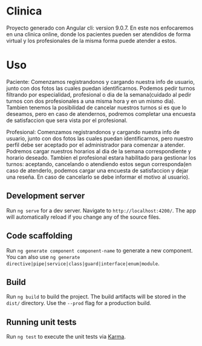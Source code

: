# Clinica

Proyecto generado con Angular cli: version 9.0.7.
En este nos enfocaremos en una clinica online, donde los pacientes pueden ser atendidos de forma virtual y los profesionales de la misma forma puede atender a estos.

# Uso

Paciente: Comenzamos registrandonos y cargando nuestra info de usuario, junto con dos fotos las cuales puedan identificarnos.
Podemos pedir turnos filtrando por especialidad, profesional o dia de la semana(cuidado al pedir turnos con dos profesionales a una misma hora y en un mismo dia). Tambien tenemos la posibilidad de cancelar nuestros turnos si es que lo deseamos, pero en caso de atendernos, podremos completar una encuesta de satisfaccion que sera vista por el profesional.

Profesional: Comenzamos registrandonos y cargando nuestra info de usuario, junto con dos fotos las cuales puedan identificarnos, pero nuestro perfil debe ser aceptado por el administrador para comenzar a atender. Podremos cargar nuestros horarios al dia de la semana correspondiente y horario deseado.
Tambien el profesional estara habilitado para gestionar los turnos: aceptando, cancelando o atendiendo estos segun corresponda(en caso de atenderlo, podemos cargar una encuesta de satisfaccion y dejar una reseña. En caso de cancelarlo se debe informar el motivo al usuario).


## Development server

Run `ng serve` for a dev server. Navigate to `http://localhost:4200/`. The app will automatically reload if you change any of the source files.

## Code scaffolding

Run `ng generate component component-name` to generate a new component. You can also use `ng generate directive|pipe|service|class|guard|interface|enum|module`.

## Build

Run `ng build` to build the project. The build artifacts will be stored in the `dist/` directory. Use the `--prod` flag for a production build.

## Running unit tests

Run `ng test` to execute the unit tests via [Karma](https://karma-runner.github.io).

